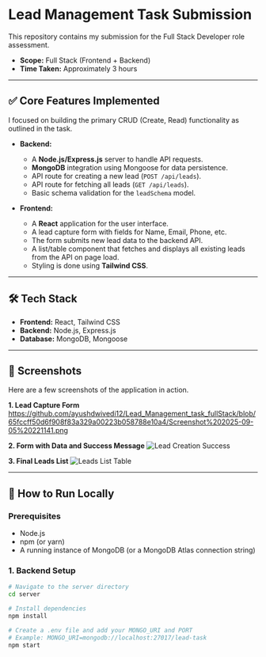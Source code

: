 # Lead Management Task Submission

This repository contains my submission for the Full Stack Developer role assessment.

-   **Scope:** Full Stack (Frontend + Backend)
-   **Time Taken:** Approximately 3 hours

---

## ✅ Core Features Implemented

I focused on building the primary CRUD (Create, Read) functionality as outlined in the task.

-   **Backend:**
    -   A **Node.js/Express.js** server to handle API requests.
    -   **MongoDB** integration using Mongoose for data persistence.
    -   API route for creating a new lead (`POST /api/leads`).
    -   API route for fetching all leads (`GET /api/leads`).
    -   Basic schema validation for the `leadSchema` model.

-   **Frontend:**
    -   A **React** application for the user interface.
    -   A lead capture form with fields for Name, Email, Phone, etc.
    -   The form submits new lead data to the backend API.
    -   A list/table component that fetches and displays all existing leads from the API on page load.
    -   Styling is done using **Tailwind CSS**.

---

## 🛠 Tech Stack

-   **Frontend:** React, Tailwind CSS
-   **Backend:** Node.js, Express.js
-   **Database:** MongoDB, Mongoose

---

## 📸 Screenshots

Here are a few screenshots of the application in action.

**1. Lead Capture Form**
https://github.com/ayushdwivedi12/Lead_Management_task_fullStack/blob/65fccff50d6f908f83a329a00223b058788e10a4/Screenshot%202025-09-05%20221141.png

**2. Form with Data and Success Message**
![Lead Creation Success](./screenshots/Screenshot-2025-09-05-221250.png)

**3. Final Leads List**
![Leads List Table](./screenshots/Screenshot-2025-09-05-221413.png)

---

## 🚀 How to Run Locally

### Prerequisites
- Node.js
- npm (or yarn)
- A running instance of MongoDB (or a MongoDB Atlas connection string)

### 1. Backend Setup
```bash
# Navigate to the server directory
cd server

# Install dependencies
npm install

# Create a .env file and add your MONGO_URI and PORT
# Example: MONGO_URI=mongodb://localhost:27017/lead-task
npm start
